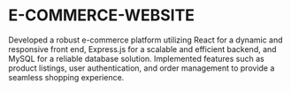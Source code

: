 # E-COMMERCE-WEBSITE
Developed a robust e-commerce platform utilizing React for a dynamic and responsive front end, Express.js for a scalable and efficient backend, and MySQL for a reliable database solution.  Implemented features such as product listings, user authentication, and order management to provide a seamless shopping experience. 
